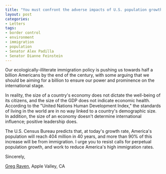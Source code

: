 ```yaml
---
title: "You must confront the adverse impacts of U.S. population growth"
layout: post
categories:
- Letters
tags:
- border control
- environment
- immigration
- population
- Senator Alex Padilla
- Senator Dianne Feinstein
---
```


Our ecologically-illiterate immigration policy is pushing us towards half a billion Americans by the end of the century, with some arguing that we should be aiming for a billion to ensure our power and prominence on the international stage.

In reality, the size of a country's economy does not dictate the well-being of its citizens, and the size of the GDP does not indicate economic health. According to the "United Nations Human Development Index," the standards of living in the world are in no way linked to a country's demographic size. In addition, the size of an economy doesn't determine international influence; positive leadership does.

The U.S. Census Bureau predicts that, at today's growth rate, America's population will reach 404 million in 40 years, and more than 90% of this increase will be from immigration. I urge you to resist calls for perpetual population growth, and work to reduce America's high immigration rates.

Sincerely,

[Greg Raven](https://www.gregraven.org/), Apple Valley, CA